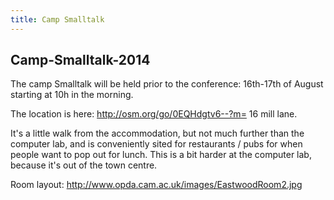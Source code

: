 ```yaml
---
title: Camp Smalltalk
---
```


## Camp-Smalltalk-2014

The camp Smalltalk will be held prior to the conference: 16th-17th of August starting at 10h in the morning.

The location is here: <http://osm.org/go/0EQHdgtv6--?m=> 16 mill lane.

It's a little walk from the accommodation, but not much further than the computer lab, and is conveniently sited for restaurants / pubs for when people want to pop out for lunch. This is a bit harder at the computer lab, because it's out of the town centre.

Room layout: <http://www.opda.cam.ac.uk/images/EastwoodRoom2.jpg>
